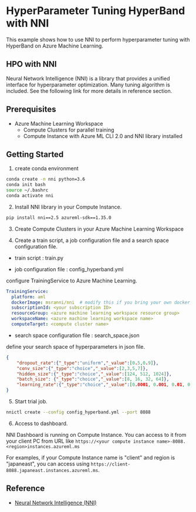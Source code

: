 # HyperParameter Tuning HyperBand with NNI

This example shows how to use NNI to perform hyperparameter tuning with HyperBand on Azure Machine Learning.


## HPO with NNI

Neural Network Intelligence (NNI) is a library that provides a unified interface for hyperparameter optimization. Many tuning algorithm is included. See the following link for more details in reference section.


## Prerequisites

- Azure Machine Learning Workspace
    - Compute Clusters for parallel training
    - Compute Instance with Azure ML CLI 2.0 and NNI library installed

## Getting Started

1. create conda environment

```bash
conda create -n nni python=3.6
conda init bash
source ~/.bashrc
conda activate nni
```

2. Install NNI library in your Compute Instance.

```bash
pip install nni==2.5 azureml-sdk==1.35.0
```
3. Create Compute Clusters in your Azure Machine Learning Workspace

<!-- TODO: Azure CLI and YML to create Compute Clusters -->

4. Create a train script, a job configuration file and a search space configuration file.
 
- train script : train.py

<!-- TODO: explain the points of the codes-->

- job configuration file : config_hyperband.yml

configure TrainingService to Azure Machine Learning.

```yml
TrainingService:
  platform: aml
  dockerImage: msranni/nni  # modify this if you bring your own docker image
  subscriptionId: <your subscription ID>
  resourceGroup: <azure machine learning workspace resource group>
  workspaceName: <azure machine learning workspace name>
  computeTarget: <compute cluster name>
```

- search space configuration file : search_space.json

define your search space of hyperparameters in json file.

```json
{
    "dropout_rate":{"_type":"uniform","_value":[0.5,0.9]},
    "conv_size":{"_type":"choice","_value":[2,3,5,7]},
    "hidden_size":{"_type":"choice","_value":[124, 512, 1024]},
    "batch_size": {"_type":"choice","_value":[8, 16, 32, 64]},
    "learning_rate":{"_type":"choice","_value":[0.0001, 0.001, 0.01, 0.1]}
}
```

5. Start trial job.

```bash
nnictl create --config config_hyperband.yml --port 8088
```

6. Access to dashboard.

NNI Dashboard is running on Compute Instance. You can access to it from your client PC from URL like `https://<your compute instance name>-8088.<region>instances.azureml.ms`

For examples, if your Compute Instance name is "client" and region is "japaneast", you can access using `https://client-8088.japaneast.instances.azureml.ms`.

## Reference

- [Neural Network Intelligence (NNI)](https://github.com/microsoft/nni)

